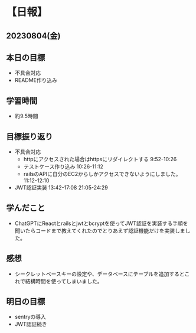 # 【日報】
## 20230804(金)
## 本日の目標
- 不具合対応
- README作り込み

## 学習時間
- 約9.5時間

## 目標振り返り
- 不具合対応
  - httpにアクセスされた場合はhttpsにリダイレクトする 9:52-10:26
  - テストケース作り込み 10:26-11:12
  - railsのAPIに自分のEC2からしかアクセスできないようにしました。 11:12-12:10
- JWT認証実装 13:42-17:08 21:05-24:29

## 学んだこと
- ChatGPTにReactとrailsとjwtとbcryptを使ってJWT認証を実装する手順を聞いたらコードまで教えてくれたのでとりあえず認証機能だけを実装しました。

## 感想
- シークレットベースキーの設定や、データベースにテーブルを追加するとこれで結構時間を使ってしまいました。

## 明日の目標
- sentryの導入
- JWT認証続き



